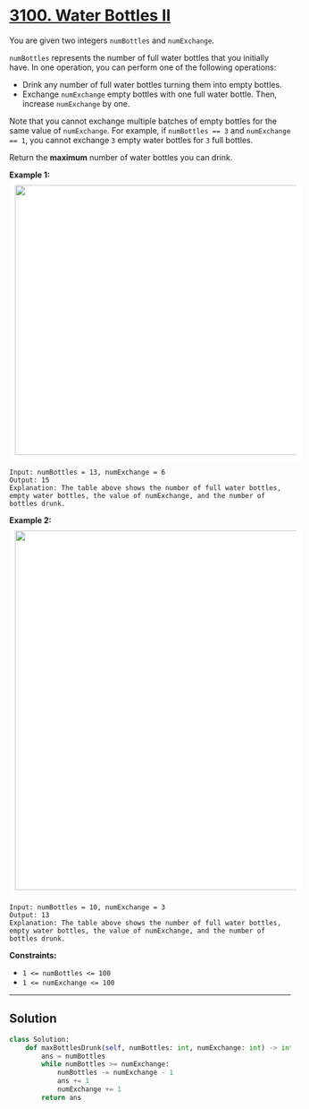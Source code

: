 # [3100. Water Bottles II](https://leetcode.com/problems/water-bottles-ii/description/?envType=daily-question&envId=2025-10-02)

You are given two integers <code>numBottles</code> and <code>numExchange</code>.

<code>numBottles</code> represents the number of full water bottles that you initially have. In one operation, you can perform one of the following operations:

- Drink any number of full water bottles turning them into empty bottles.
- Exchange <code>numExchange</code> empty bottles with one full water bottle. Then, increase <code>numExchange</code> by one.

Note that you cannot exchange multiple batches of empty bottles for the same value of <code>numExchange</code>. For example, if <code>numBottles == 3</code> and <code>numExchange == 1</code>, you cannot exchange <code>3</code> empty water bottles for <code>3</code> full bottles.

Return the **maximum**  number of water bottles you can drink.

**Example 1:** 
<img alt="" src="https://assets.leetcode.com/uploads/2024/01/28/exampleone1.png" style="width: 948px; height: 482px; padding: 10px; background: rgb(255, 255, 255); border-radius: 0.5rem;">

```
Input: numBottles = 13, numExchange = 6
Output: 15
Explanation: The table above shows the number of full water bottles, empty water bottles, the value of numExchange, and the number of bottles drunk.
```

**Example 2:** 
<img alt="" src="https://assets.leetcode.com/uploads/2024/01/28/example231.png" style="width: 990px; height: 642px; padding: 10px; background: rgb(255, 255, 255); border-radius: 0.5rem;">

```
Input: numBottles = 10, numExchange = 3
Output: 13
Explanation: The table above shows the number of full water bottles, empty water bottles, the value of numExchange, and the number of bottles drunk.
```

**Constraints:** 

- <code>1 <= numBottles <= 100 </code>
- <code>1 <= numExchange <= 100</code>

---

## Solution

```python
class Solution:
    def maxBottlesDrunk(self, numBottles: int, numExchange: int) -> int:
        ans = numBottles
        while numBottles >= numExchange:
            numBottles -= numExchange - 1
            ans += 1
            numExchange += 1
        return ans
```